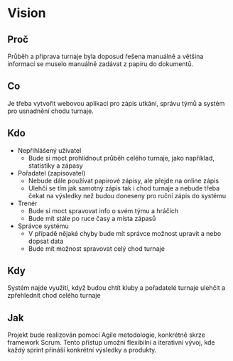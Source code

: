# Vision
## Proč
Průběh a příprava turnaje byla doposud řešena manuálně a většina informací se muselo manuálně zadávat z papíru do dokumentů.
## Co
Je třeba vytvořit webovou aplikaci pro zápis utkání, správu týmů a systém pro usnadnění chodu turnaje.
## Kdo
- Nepřihlášený uživatel
  - Bude si moct prohlídnout průběh celého turnaje, jako například, statistiky a zápasy
- Pořadatel (zapisovatel)
  - Nebude dále používat papírové zápisy, ale přejde na online zápis
  - Ulehčí se tím jak samotný zápis tak i chod turnaje a nebude třeba čekat na výsledky než budou doneseny pro ruční zápis do systému
- Trenér
  - Bude si moct spravovat info o svém týmu a hráčích
  - Bude mít stále po ruce časy a místa zápasů
- Správce systému
  - V případě nějaké chyby bude mít správce možnost upravit a nebo dopsat data
  - Bude mít možnost spravovat celý chod turnaje
## Kdy
Systém najde využití, když budou chtít kluby a pořadatelé turnaje ulehčit a zpřehlednit chod celého turnaje
## Jak
Projekt bude realizován pomocí Agile metodologie, konkrétně skrze framework Scrum. Tento přístup umožní flexibilní a iterativní vývoj, kde každý sprint přináší konkrétní výsledky a produkty.

